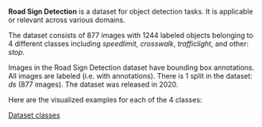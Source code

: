 **Road Sign Detection** is a dataset for object detection tasks. It is applicable or relevant across various domains.

The dataset consists of 877 images with 1244 labeled objects belonging to 4 different classes including _speedlimit_, _crosswalk_, _trafficlight_, and other: _stop_.

Images in the Road Sign Detection dataset have bounding box annotations. All images are labeled (i.e. with annotations). There is 1 split in the dataset: _ds_ (877 images). The dataset was released in 2020.

Here are the visualized examples for each of the 4 classes:

[Dataset classes](https://github.com/dataset-ninja/road-sign-detection/raw/main/visualizations/horizontal_grid.webm)
